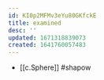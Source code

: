 ```yaml
---
id: KI0p2MFMv3eYu80GKfckE
title: examined
desc: ''
updated: 1671318839073
created: 1641760057483
---
```




- [[c.Sphere]] #shapow
